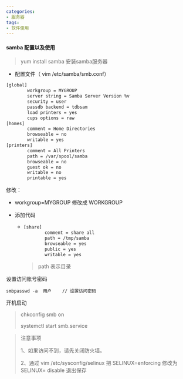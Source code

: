 ```yaml
---
categories: 
- 服务器
tags:
- 软件使用
---
```

#### samba 配置以及使用

> yum install samba 安装samba服务器

- 配置文件（ vim /etc/samba/smb.conf）

```bash
[global]
        workgroup = MYGROUP
        server string = Samba Server Version %v
        security = user
        passdb backend = tdbsam
        load printers = yes
        cups options = raw
[homes]
        comment = Home Directories
        browseable = no
        writable = yes
[printers]
        comment = All Printers
        path = /var/spool/samba
        browseable = no
        guest ok = no
        writable = no
        printable = yes
```

修改：

- workgroup=MYGROUP 修改成 WORKGROUP

- 添加代码

  - ```bash
    [share]
            comment = share all
            path = /tmp/samba
            browseable = yes
            public = yes
            writable = yes
    ```

    > path 表示目录

设置访问账号密码

```
smbpasswd -a  用户    // 设置访问密码
```

开机启动

> chkconfig smb on 
>
> systemctl start smb.service





> 注意事项
>
> 1、如果访问不到，请先关闭防火墙。
>
> 2、通过  vim /etc/sysconfig/selinux 把 SELINUX=enforcing  修改为SELINUX= disable 退出保存
